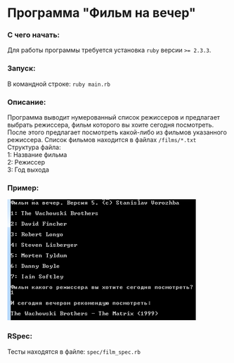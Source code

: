 # Программа "Фильм на вечер"

### С чего начать:
Для работы программы требуется установка `ruby` версии `>= 2.3.3`.  

### Запуск:
В командной строке: `ruby main.rb`  

### Описание:
Программа выводит нумерованный список режиссеров и предлагает выбрать режиссера, фильм которого вы хоите сегодня посмотреть.
После этого предлагает посмотреть какой-либо из фильмов указанного режиссера.
Список фильмов находится в файлах `/films/*.txt`  
Структура файла:  
1: Название фильма  
2: Режиссер  
3: Год выхода  

### Пример:
![Окно программы](https://github.com/vorozhba/evening_film/blob/master/figures/example.png)

### RSpec:
Тесты находятся в файле: `spec/film_spec.rb`
